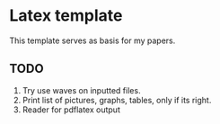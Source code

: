 # Latex template
This template serves as basis for my papers.

<!--
print(self.__get_list_of_file_numbers("-8, 5-9,n10,13, n17-", 20))
-->
## TODO
1. Try use waves on inputted files.
2. Print list of pictures, graphs, tables, only if its right.
3. Reader for pdflatex output
